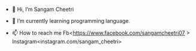 - 👋 Hi, I’m Sangam Cheetri

- 🌱 I’m currently learning programming language.

- 📫 How to reach me
Fb<https://www.facebook.com/sangamcheetri07 > 
Instagram<instagram.com/sangam_cheetri>

<!---
S4NG4M/S4NG4M is a ✨ special ✨ repository because its `README.md` (this file) appears on your GitHub profile.
You can click the Preview link to take a look at your changes.
--->
